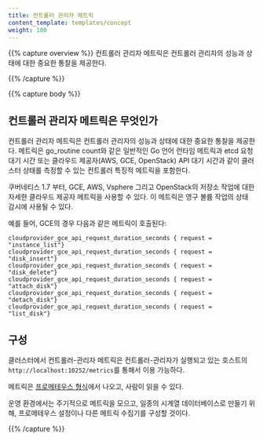 ```yaml
---
title: 컨트롤러 관리자 메트릭
content_template: templates/concept
weight: 100
---
```


{{% capture overview %}}
컨트롤러 관리자 메트릭은 컨트롤러 관리자의 성능과 상태에 대한
중요한 통찰을 제공한다.

{{% /capture %}}

{{% capture body %}}
## 컨트롤러 관리자 메트릭은 무엇인가

컨트롤러 관리자 메트릭은 컨트롤러 관리자의 성능과 상태에 대한 중요한 통찰을 제공한다.
메트릭은 go_routine count와 같은 일반적인 Go 언어 런타임 메트릭과
etcd 요청 대기 시간 또는 클라우드 제공자(AWS, GCE, OpenStack) API 대기 시간과 같이 클러스터 상태를
측정할 수 있는 컨트롤러 특징적 메트릭을 포함한다.

쿠버네티스 1.7 부터, GCE, AWS, Vsphere 그리고 OpenStack의 저장소 작업에 대한 자세한 클라우드 제공자 메트릭을 사용할 수 있다.
이 메트릭은 영구 볼륨 작업의 상태 감시에 사용될 수 있다.

예를 들어, GCE의 경우 다음과 같은 메트릭이 호출된다:

```
cloudprovider_gce_api_request_duration_seconds { request = "instance_list"}
cloudprovider_gce_api_request_duration_seconds { request = "disk_insert"}
cloudprovider_gce_api_request_duration_seconds { request = "disk_delete"}
cloudprovider_gce_api_request_duration_seconds { request = "attach_disk"}
cloudprovider_gce_api_request_duration_seconds { request = "detach_disk"}
cloudprovider_gce_api_request_duration_seconds { request = "list_disk"}
```



## 구성


클러스터에서 컨트롤러-관리자 메트릭은 컨트롤러-관리자가 실행되고 있는 호스트의 `http://localhost:10252/metrics`를 통해서
이용 가능하다.

메트릭은 [프로메테우스 형식](https://prometheus.io/docs/instrumenting/exposition_formats/)에서 나오고, 사람이 읽을 수 있다.

운영 환경에서는 주기적으로 메트릭을 모으고, 일종의 시계열 데이터베이스로 만들기 위해,
프로메테우스 설정이나 다른 메트릭 수집기를 구성할 것이다.

{{% /capture %}}
